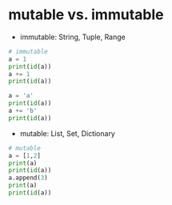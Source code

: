 # mutable vs. immutable

- immutable: String, Tuple, Range

```python
# immutable
a = 1
print(id(a))
a += 1
print(id(a))

a = 'a'
print(id(a))
a += 'b'
print(id(a))
```

- mutable: List, Set, Dictionary

```python
# mutable
a = [1,2]
print(a)
print(id(a))
a.append(3)
print(a)
print(id(a))
```

